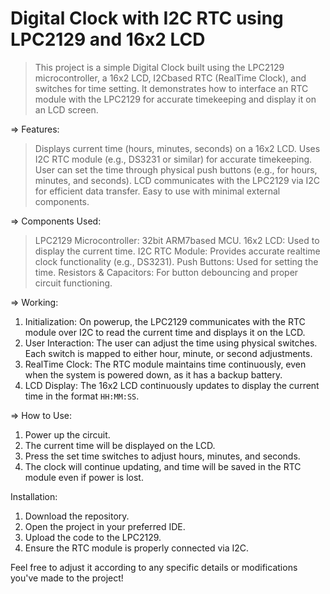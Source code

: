 Digital Clock with I2C RTC using LPC2129 and 16x2 LCD
======================================================
> This project is a simple Digital Clock built using the LPC2129 microcontroller, a 16x2 LCD, I2Cbased RTC (RealTime Clock), and switches for time setting. 
> It demonstrates how to interface an RTC module with the LPC2129 for accurate timekeeping and display it on an LCD screen.

=> Features:
> Displays current time (hours, minutes, seconds) on a 16x2 LCD.
> Uses I2C RTC module (e.g., DS3231 or similar) for accurate timekeeping.
> User can set the time through physical push buttons (e.g., for hours, minutes, and seconds).
> LCD communicates with the LPC2129 via I2C for efficient data transfer.
> Easy to use with minimal external components.

=> Components Used:
> LPC2129 Microcontroller: 32bit ARM7based MCU.
> 16x2 LCD: Used to display the current time.
> I2C RTC Module: Provides accurate realtime clock functionality (e.g., DS3231).
> Push Buttons: Used for setting the time.
> Resistors & Capacitors: For button debouncing and proper circuit functioning.

=> Working:
1. Initialization: On powerup, the LPC2129 communicates with the RTC module over I2C to read the current time and displays it on the LCD.
2. User Interaction: The user can adjust the time using physical switches. Each switch is mapped to either hour, minute, or second adjustments.
3. RealTime Clock: The RTC module maintains time continuously, even when the system is powered down, as it has a backup battery.
4. LCD Display: The 16x2 LCD continuously updates to display the current time in the format `HH:MM:SS`.

=> How to Use:
1. Power up the circuit.
2. The current time will be displayed on the LCD.
3. Press the set time switches to adjust hours, minutes, and seconds.
4. The clock will continue updating, and time will be saved in the RTC module even if power is lost.

 Installation:
1. Download the repository.
2. Open the project in your preferred IDE.
3. Upload the code to the LPC2129.
4. Ensure the RTC module is properly connected via I2C.

Feel free to adjust it according to any specific details or modifications you've made to the project!
